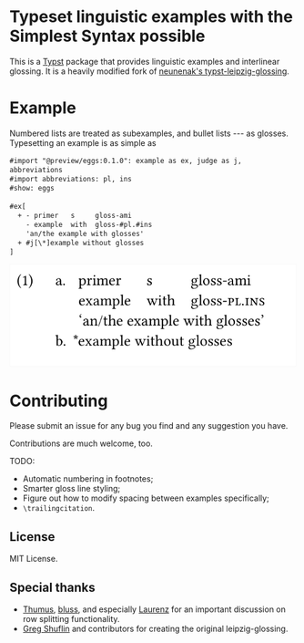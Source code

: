 # Typeset linguistic examples with the Simplest Syntax possible

This is a [Typst](https://github.com/typst/typst) package that provides linguistic examples and interlinear glossing. It is a heavily modified fork of [neunenak's typst-leipzig-glossing](https://github.com/neunenak/typst-leipzig-glossing).

# Example

Numbered lists are treated as subexamples, and bullet lists --- as glosses. Typesetting an example is as simple as

```typst
#import "@preview/eggs:0.1.0": example as ex, judge as j, abbreviations
#import abbreviations: pl, ins
#show: eggs

#ex[
  + - primer   s     gloss-ami
    - example  with  gloss-#pl.#ins
    'an/the example with glosses'
  + #j[\*]example without glosses
]
```

![an example with subexamples and glosses](assets/example.png)

# Contributing

Please submit an issue for any bug you find and any suggestion you have.

Contributions are much welcome, too.

TODO:
- Automatic numbering in footnotes;
- Smarter gloss line styling;
- Figure out how to modify spacing between examples specifically;
- `\trailingcitation`.

## License
MIT License.

## Special thanks

- [Thumus](https://github.com/Thumuss), [bluss](https://github.com/bluss), and especially [Laurenz](https://github.com/laurmaedje) for an important discussion on row splitting functionality.
- [Greg Shuflin](https://github.com/neunenak) and contributors for creating the original leipzig-glossing.
